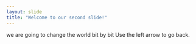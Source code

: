 ```yaml
---
layout: slide
title: "Welcome to our second slide!"
---
```

we are going to change the world bit by bit
Use the left arrow to go back.
